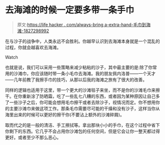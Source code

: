 # 去海滩的时候一定要多带一条手巾

> 原文:[https://life hacker . com/always-bring a-extra-hand-毛巾到海滩-1827298992](https://lifehacker.com/always-bring-an-extra-hand-towel-to-the-beach-1827298992)

在与沙子的战争中，人类永远不会胜利。你越早认识到去海滩本身就是一个混乱的过程，你就会越喜欢去海滩。

Watch

也就是说，我们可以采用一些策略来减少粘粘的沙子，其中最主要的是:除了你常用的沙滩巾，你应该随时带一条小毛巾去海滩。我的朋友佩内洛普——一个天才——几年前教了我擦手巾的技巧，从那以后我的海滩之旅有了很大的改善。

同样的逻辑也适用于这里，带一个更大的沙滩毯子来坐，而不是你的沙滩毛巾来擦干。在你重新涂了防晒霜，吃了一些乱七八糟的东西，或者因为某种原因让自己多了一些沙子之后，你可能会想用毛巾擦干或者去除沙子，视情况而定。你不想用你的主要沙滩巾来做这项工作。那条毛巾需要尽可能的干燥和没有沙子，这样当你从海里出来的时候可以更好的擦干你(不要沾上额外的沙滩碎屑)。

取而代之的是一般的清洁、手工擦拭等。拿出那块小小的手巾，在这个过程中省下你剩下的东西。它几乎不会占用你沙滩包的任何空间，但是它会让你一整天都过得更好。或者至少不那么恶心。